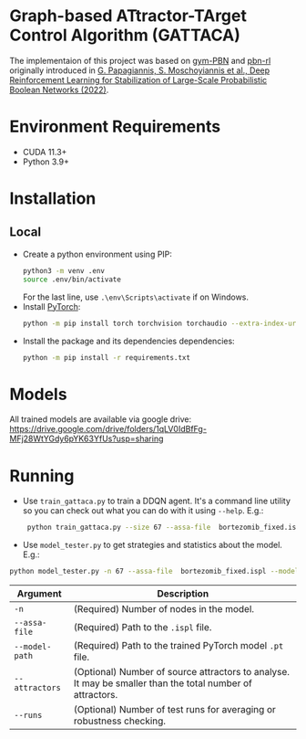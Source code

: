 # Graph-based ATtractor-TArget Control Algorithm (GATTACA)

The implementaion of this project was based on [gym-PBN](https://github.com/UoS-PLCCN/gym-PBN/tree/main) and [pbn-rl](https://github.com/UoS-PLCCN/pbn-rl) originally introduced in [G. Papagiannis, S. Moschoyiannis et al., Deep Reinforcement Learning for Stabilization of Large-Scale Probabilistic Boolean Networks (2022)](https://ieeexplore.ieee.org/document/9999487).


# Environment Requirements
- CUDA 11.3+
- Python 3.9+

# Installation
## Local
- Create a python environment using PIP:
    ```sh
    python3 -m venv .env
    source .env/bin/activate
    ```
    For the last line, use `.\env\Scripts\activate` if on Windows.
- Install [PyTorch](https://pytorch.org/get-started/locally/):
    ```sh
    python -m pip install torch torchvision torchaudio --extra-index-url https://download.pytorch.org/whl/cu113
    ```
- Install the package and its dependencies dependencies:
    ```sh
    python -m pip install -r requirements.txt
    ```

# Models
All trained models are available via google drive:
https://drive.google.com/drive/folders/1qLV0IdBfFg-MFj28WtYGdy6pYK63YfUs?usp=sharing

# Running
- Use `train_gattaca.py` to train a DDQN agent. It's a command line utility so you can check out what you can do with it using `--help`.
    E.g.:
    ```sh
     python train_gattaca.py --size 67 --assa-file  bortezomib_fixed.ispl --exp-name example
    ```

- Use `model_tester.py` to get strategies and statistics about the model.
E.g.:
```sh
python model_tester.py -n 67 --assa-file  bortezomib_fixed.ispl --model-path models/pbn67/bdq_final.pt --attractors 10 --runs 10
```

| Argument       | Description                                                          |
| -------------- | -------------------------------------------------------------------- |
| `-n`           | (Required) Number of nodes in the model.                       |
| `--assa-file`  | (Required) Path to the `.ispl` file.     |
| `--model-path` | (Required) Path to the trained PyTorch model `.pt` file.             |
| `--attractors` | (Optional) Number of source attractors to analyse. It may be smaller than the total number of attractors.             |
| `--runs`       | (Optional) Number of test runs for averaging or robustness checking. |
